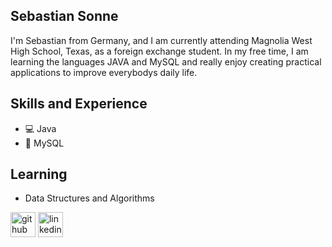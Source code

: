 ## Sebastian Sonne
I'm Sebastian from Germany, and I am currently attending Magnolia West High School, Texas, as a foreign exchange student. In my free time, I am learning the languages JAVA and MySQL and really enjoy creating practical applications to improve everybodys daily life.

## Skills and Experience
* 💻 Java
* 💾 MySQL

## Learning
* Data Structures and Algorithms


[<img src='https://cdn.jsdelivr.net/npm/simple-icons@3.0.1/icons/github.svg' alt='github' height='40'>](https://github.com/Sebastian-Sonne)  [<img src='https://cdn.jsdelivr.net/npm/simple-icons@3.0.1/icons/linkedin.svg' alt='linkedin' height='40'>](https://www.linkedin.com/in/sebastian-sonne/)  

